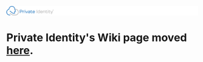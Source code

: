 [![logo-name](https://github.com/openinfer/PrivateIdentity/blob/master/images/Private-Identity-Logo-Long.png)](https://www.private.id/)

 
# Private Identity's Wiki page moved [here](https://github.com/prividentity/PrivateIdentity/wiki).
<br>
<br>
